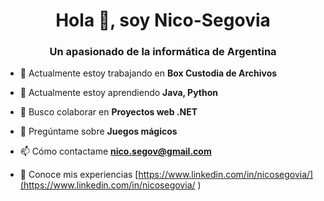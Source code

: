<h1 align="center">Hola 👋, soy Nico-Segovia</h1>
<h3 align="center">Un apasionado de la informática de Argentina</h3>

- 🔭 Actualmente estoy trabajando en **Box Custodia de Archivos**

- 🌱 Actualmente estoy aprendiendo **Java, Python**

- 👯 Busco colaborar en **Proyectos web .NET**

- 💬 Pregúntame sobre **Juegos mágicos**

- 📫 Cómo contactame **nico.segov@gmail.com**

- 📄 Conoce mis experiencias [https://www.linkedin.com/in/nicosegovia/](https://www.linkedin.com/in/nicosegovia/ )


